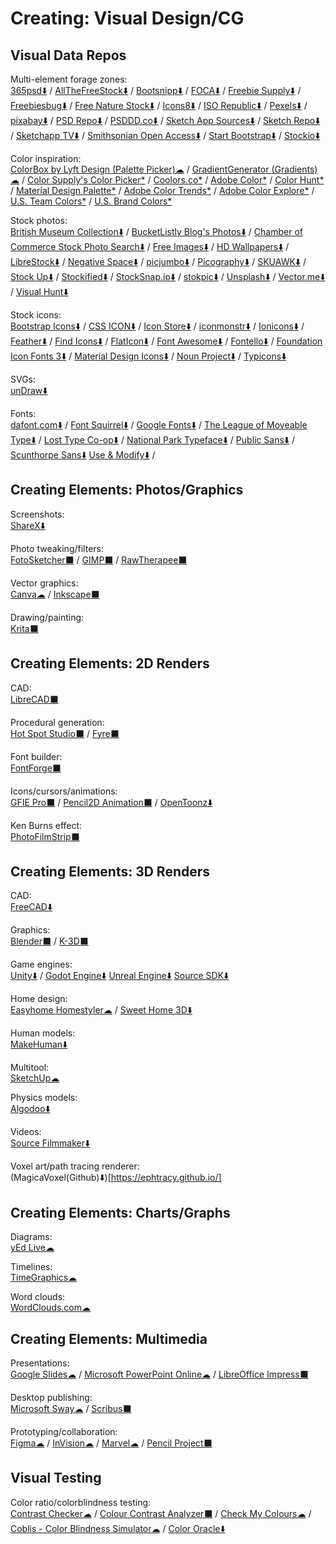 # Creating: Visual Design/CG

## Visual Data Repos

Multi-element forage zones:  
	[365psd⬇️](https://365psd.com/) / 
	[AllTheFreeStock⬇️](https://allthefreestock.com/) / 
	[Bootsnipp⬇️](https://bootsnipp.com/) / 
	[FOCA⬇️](https://https://focastock.com/) / 
	[Freebie Supply⬇️](https://freebiesupply.com/) / 
	[Freebiesbug⬇️](https://freebiesbug.com/) / 
	[Free Nature Stock⬇️](https://freenaturestock.com/) / 
	[Icons8⬇️](https://icons8.com/) / 
	[ISO Republic⬇️](https://isorepublic.com/) / 
	[Pexels⬇️](https://www.pexels.com/) / 
	[pixabay⬇️](https://pixabay.com/) / 
	[PSD Repo⬇️](https://psdrepo.com/) / 
	[PSDDD.co⬇️](https://psddd.co/) / 
	[Sketch App Sources⬇️](http://www.sketchappsources.com/) / 
	[Sketch Repo⬇️](https://sketchrepo.com/) / 
	[Sketchapp TV⬇️](http://sketchapp.tv/) / 
	[Smithsonian Open Access⬇️](https://www.si.edu/openaccess) / 
	[Start Bootstrap⬇️](https://startbootstrap.com/) / 
	[Stockio⬇️](https://www.stockio.com/)
  
Color inspiration:  
	[ColorBox by Lyft Design (Palette Picker)☁](https://www.colorbox.io/) / 
	[GradientGenerator (Gradients)☁](https://gradientgenerator.com/) / 
	[Color Supply's Color Picker*](https://colorsupplyyy.com/app) / 
	[Coolors.co*](https://coolors.co/browser/latest/1) / 
	[Adobe Color*](https://color.adobe.com) / 
	[Color Hunt*](https://colorhunt.co/) / 
	[Material Design Palette*](https://www.materialpalette.com/) / 
	[Adobe Color Trends*](https://color.adobe.com/trends) / 
	[Adobe Color Explore*](https://color.adobe.com/explore/most-popular/?time=all) / 
	[U.S. Team Colors*](https://usteamcolors.com/) / 
	[U.S. Brand Colors*](https://usbrandcolors.com/)
  
Stock photos:  
	[British Museum Collection⬇️](https://www.britishmuseum.org/collection) / 
	[BucketListly Blog's Photos⬇️](https://www.bucketlistly.blog/photos/) / 
	[Chamber of Commerce Stock Photo Search⬇️](https://www.chamberofcommerce.org/findaphoto/) / 
	[Free Images⬇️](https://www.freeimages.com/) / 
	[HD Wallpapers⬇️](https://uhdwallpapers.org/) / 
	[LibreStock⬇️](https://librestock.com/) / 
	[Negative Space⬇️](https://negativespace.co/) / 
	[picjumbo⬇️](https://picjumbo.com/) / 
	[Picography⬇️](https://picography.co) / 
	[SKUAWK⬇️](http://skuawk.com/) / 
	[Stock Up⬇️](https://www.sitebuilderreport.com/stock-up/) / 
	[Stockified⬇️](https://www.stockified.com/) / 
	[StockSnap.io⬇️](https://stocksnap.io/) / 
	[stokpic⬇️](https://stokpic.com/) / 
	[Unsplash⬇️](https://unsplash.com/) / 
	[Vector.me⬇️](https://vector.me/) / 
	[Visual Hunt⬇️](https://visualhunt.com/)
  
Stock icons:  
	[Bootstrap Icons⬇️](http://www.bootstrapicons.com/) / 
	[CSS ICON⬇️](https://cssicon.space) / 
	[Icon Store⬇️](https://iconstore.co/) / 
	[iconmonstr⬇️](https://iconmonstr.com/) / 
	[Ionicons⬇️](https://ionicons.com/) / 
	[Feather⬇️](https://feathericons.com/) / 
	[Find Icons⬇️](https://findicons.com/) / 
	[FlatIcon⬇️](https://www.flaticon.com/) / 
	[Font Awesome⬇️](https://fontawesome.com/icons?d=gallery&m=free) / 
	[Fontello⬇️](http://fontello.com/) / 
	[Foundation Icon Fonts 3⬇️](https://zurb.com/playground/foundation-icon-fonts-3) / 
	[Material Design Icons⬇️](https://www.materialpalette.com/icons) / 
	[Noun Project⬇️](https://thenounproject.com/) / 
	[Typicons⬇️](https://www.s-ings.com/typicons/)

SVGs:  
	[unDraw⬇️](https://undraw.co/)

Fonts:  
	[dafont.com⬇️](https://www.dafont.com/) / 
	[Font Squirrel⬇️](https://www.fontsquirrel.com/) / 
	[Google Fonts⬇️](https://fonts.google.com/) / 
	[The League of Moveable Type⬇️](https://www.theleagueofmoveabletype.com/) / 
	[Lost Type Co-op⬇️](http://www.losttype.com/browse/) / 
	[National Park Typeface⬇️](https://nationalparktypeface.com/) / 
	[Public Sans⬇️](https://public-sans.digital.gov/) / 
	[Scunthorpe Sans⬇️](https://vole.wtf/scunthorpe-sans/)
	[Use & Modify⬇️](http://usemodify.com/) / 

## Creating Elements: Photos/Graphics

Screenshots:  
	[ShareX⬇️](https://getsharex.com/)
	
Photo tweaking/filters:  
	[FotoSketcher⬛](https://fotosketcher.com/) / 
	[GIMP⬛](https://www.gimp.org/) / 
	[RawTherapee⬛](http://www.rawtherapee.com/)

Vector graphics:  
	[Canva☁](https://www.canva.com/) / 
	[Inkscape⬛](https://inkscape.org/)

Drawing/painting:  
	[Krita⬛](https://krita.org/en/)

## Creating Elements: 2D Renders

CAD:  
	[LibreCAD⬛](https://librecad.org/)

Procedural generation:  
	[Hot Spot Studio⬛](https://www.rlvision.com/spots/about.php) / 
	[Fyre⬛](http://fyre.navi.cx/)

Font builder:  
	[FontForge⬛](https://fontforge.github.io/)

Icons/cursors/animations:  
	[GFIE Pro⬛](http://greenfishsoftware.org/) / 
	[Pencil2D Animation⬛](https://www.pencil2d.org/) / 
	[OpenToonz⬇️](https://opentoonz.github.io/e/)

Ken Burns effect:  
	[PhotoFilmStrip⬛](https://www.photofilmstrip.org/en/)

## Creating Elements: 3D Renders

CAD:  
	[FreeCAD⬇️](https://www.freecadweb.org/)

Graphics:  
	[Blender⬛](https://www.blender.org/) / 
	[K-3D⬛](http://www.k-3d.org/)

Game engines:  
	[Unity⬇️](https://unity.com/) / 
	[Godot Engine⬇️](https://godotengine.org/)
	[Unreal Engine⬇️](https://www.unrealengine.com/)
	[Source SDK⬇️](https://developer.valvesoftware.com/wiki/SDK_Installation)

Home design:  
	[Easyhome Homestyler☁](https://www.homestyler.com) / 
	[Sweet Home 3D⬇️](http://www.sweethome3d.com/)

Human models:  
	[MakeHuman⬇️](http://www.makehumancommunity.org/)

Multitool:  
	[SketchUp☁](https://www.sketchup.com/)

Physics models:  
	[Algodoo⬇️](http://www.algodoo.com/)

Videos:  
	[Source Filmmaker⬇️](https://store.steampowered.com/app/1840/Source_Filmmaker/)

Voxel art/path tracing renderer:  
	(MagicaVoxel(Github)⬇️)[https://ephtracy.github.io/]

## Creating Elements: Charts/Graphs

Diagrams:  
	[yEd Live☁](https://www.yworks.com/yed-live/)
  
Timelines:  
	[TimeGraphics☁](https://time.graphics/)
  
Word clouds:  
	[WordClouds.com☁](https://www.wordclouds.com/)

## Creating Elements: Multimedia

Presentations:  
	[Google Slides☁](https://slides.google.com) / 
	[Microsoft PowerPoint Online☁](https://office.live.com/start/PowerPoint.aspx) / 
	[LibreOffice Impress⬛](https://www.libreoffice.org/)

Desktop publishing:  
	[Microsoft Sway☁](https://sway.office.com) / 
	[Scribus⬛](https://www.scribus.net/)

Prototyping/collaboration:  
	[Figma☁](https://www.figma.com/) / 
	[InVision☁](https://www.invisionapp.com/) / 
	[Marvel☁](https://marvelapp.com/) / 
	[Pencil Project⬛](https://pencil.evolus.vn/)

## Visual Testing

Color ratio/colorblindness testing:  
	[Contrast Checker☁](https://webaim.org/resources/contrastchecker/) / 
	[Colour Contrast Analyzer⬛](https://developer.paciellogroup.com/resources/contrastanalyser/) / 
	[Check My Colours☁](http://www.checkmycolours.com/) / 
	[Coblis - Color Blindness Simulator☁](https://www.color-blindness.com/coblis-color-blindness-simulator/) / 
	[Color Oracle⬇️](https://colororacle.org/)
